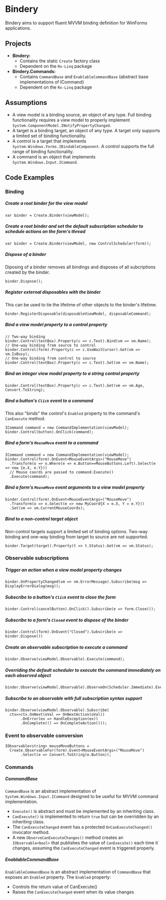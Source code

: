 Bindery
=======
Bindery aims to support fluent MVVM binding definition for WinForms applications.

Projects
--------
* **Bindery:** 
  * Contains the static `Create` factory class 
  * Dependent on the `Rx-Linq` package
* **Bindery.Commands:** 
  * Contains `CommandBase` and `EnablableCommandBase` (abstract base implementations of ICommand)
  * Dependent on the `Rx-Linq` package

Assumptions
-----------
* A view model is a binding source, an object of any type. Full binding functionality requires a view model to properly implement `System.ComponentModel.INotifyPropertyChanged`.
* A target is a binding target, an object of any type. A target only supports a limited set of binding functionality.
* A control is a target that implements `System.Windows.Forms.IBindableComponent`. A control supports the full range of binding functionality.
* A command is an object that implements `System.Windows.Input.ICommand`.

Code Examples
-------------
### Binding
##### Create a root binder for the view model
<pre><code>var binder = Create.Binder(viewModel);</code></pre>

##### Create a root binder and set the default subscription scheduler to schedule actions on the form's thread
<pre><code>var binder = Create.Binder(viewModel, new ControlScheduler(form));</code></pre>

##### Dispose of a binder
Diposing of a binder removes all bindings and disposes of all subcriptions created by the binder.
<pre><code>binder.Dispose();</code></pre>

##### Register external disposables with the binder
This can be used to tie the lifetime of other objects to the binder's lifetime.
<pre><code>binder.RegisterDisposable(disposableViewModel, disposableCommand);</code></pre>

##### Bind a view model property to a control property
<pre><code>// Two-way binding
binder.Control(textBox).Property(c => c.Text).Bind(vm => vm.Name); 
// One-way binding from source to control
binder.Control(form).Property(c => c.UseWaitCursor).Get(vm => vm.IsBusy); 
// One-way binding from control to source
binder.Control(textBox).Property(c => c.Text).Set(vm => vm.Name); 
</code></pre>

##### Bind an integer view model property to a string control property
<pre><code>binder.Control(textBox).Property(c => c.Text).Get(vm => vm.Age, Convert.ToString);
</code></pre>

##### Bind a button's `Click` event to a command
This also "binds" the control's `Enabled` property to the command's `CanExecute` method.
<pre><code>ICommand command = new CommandImplementation(viewModel);
binder.Control(button).OnClick(command);
</code></pre>

##### Bind a form's `MouseMove` event to a command
<pre><code>ICommand command = new CommandImplementation(viewModel);
binder.Control(form).OnEvent&lt;MouseEventArgs&gt;("MouseMove")
  .Transform(o => o.Where(e => e.Button==MouseButtons.Left).Select(e => new {e.X, e.Y})) 
  // Mouse coords are passed to command.Execute()
  .Execute(command);
</code></pre>

##### Bind a form's `MouseMove` event arguments to a view model property
<pre><code>binder.Control(form).OnEvent&lt;MouseEventArgs&gt;("MouseMove")
  .Transform(o => o.Select(e => new MyCoord{X = e.X, Y = e.Y}))
  .Set(vm => vm.CurrentMouseCoords);
</code></pre>

##### Bind to a non-control target object
Non-control targets support a limited set of binding options. Two-way binding and one-way binding from target to source are not supported.
<pre><code>binder.Target(target).Property(t => t.Status).Get(vm => vm.Status);</code></pre>

### Observable subscriptions

##### Trigger an action when a view model property changes
<pre><code>binder.OnPropertyChanged(vm => vm.ErrorMessage).Subscribe(msg => DisplayErrorDialog(msg));</code></pre>

##### Subscribe to a button's `Click` event to close the form
<pre><code>binder.Control(cancelButton).OnClick().Subscribe(e => form.Close());</code></pre>

##### Subscribe to a form's `Closed` event to dispose of the binder
<pre><code>binder.Control(form).OnEvent("Closed").Subscribe(e => binder.Dispose())</code></pre>

##### Create an observable subscription to execute a command
<pre><code>binder.Observe(viewModel.Observable).Execute(command);</code></pre>

##### Overriding the default scheduler to execute the command immediately on each observed object
<pre><code>binder.Observe(viewModel.Observable).ObserveOn(Scheduler.Immediate).Execute(command);</code></pre>

##### Subscribe to an observable with full subscription syntax support
<pre><code>binder.Observe(viewModel.Observable).Subscribe(
  ctx=>ctx.OnNext(oVal => OnNextAction(oVal))
       .OnError(ex => HandleException(ex))
       .OnComplete(() => OnCompleteAction()));
</code></pre>

### Event to observable conversion
<pre><code>IObservable&lt;string&gt; mouseMoveButtons =
  Create.ObservableFor(form).Event&lt;MouseEventArgs&gt;("MouseMove")
       .Select(e => Convert.ToString(e.Button));
</code></pre>

### Commands

##### CommandBase
`CommandBase` is an abstract implementation of `System.Windows.Input.ICommand` designed to be useful for MVVM command implementation.

* `Execute()` is abstract and must be implemented by an inheriting class.
* `CanExecute()` is implemented to return `true` but can be overridden by an inheriting class.
* The `CanExecuteChanged` event has a protected `OnCanExecuteChanged()` invocator method.
* A new `ObserveCanExecuteChanges()` method creates an `IObservable<bool>` that publishes the value of `CanExecute()` each time it changes, assuming the `CanExecuteChanged` event is triggered properly.

##### EnablableCommandBase
`EnablableCommandBase` is an abstract implementation of `CommandBase` that exposes an `Enabled` property. The `Enabled` property:

* Controls the return value of CanExecute()
* Raises the `CanExecuteChanged` event when its value changes
